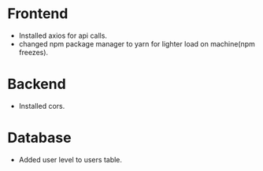 # Frontend

* Installed axios for api calls.
* changed npm package manager to yarn for lighter load on machine(npm freezes).

# Backend

* Installed cors.


# Database

* Added user level to users table.